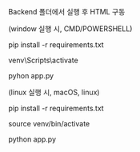 Backend 폴더에서 실행 후 HTML 구동



(window 실행 시, CMD/POWERSHELL)

 pip install -r requirements.txt
 
 venv\Scripts\activate
 
 pyhon app.py
 

(linux 실행 시, macOS, linux)

 pip install -r requirements.txt

 source venv/bin/activate

 python app.py
